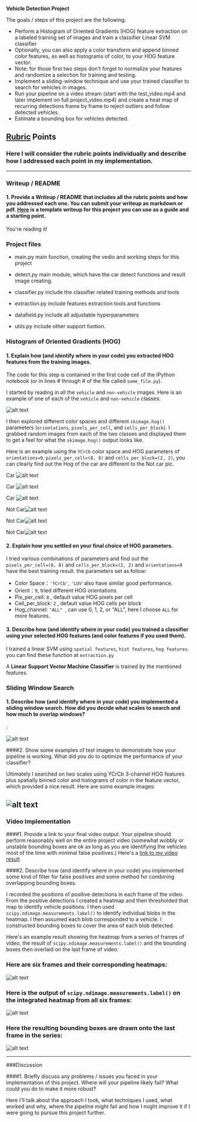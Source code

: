 **Vehicle Detection Project**

The goals / steps of this project are the following:

* Perform a Histogram of Oriented Gradients (HOG) feature extraction on a labeled training set of images and train a classifier Linear SVM classifier
* Optionally, you can also apply a color transform and append binned color features, as well as histograms of color, to your HOG feature vector.
* Note: for those first two steps don't forget to normalize your features and randomize a selection for training and testing.
* Implement a sliding-window technique and use your trained classifier to search for vehicles in images.
* Run your pipeline on a video stream (start with the test_video.mp4 and later implement on full project_video.mp4) and create a heat map of recurring detections frame by frame to reject outliers and follow detected vehicles.
* Estimate a bounding box for vehicles detected.

[//]: # (Image References)
[image1]: ./output_images/car_not_car.png
[image2]: ./output_images/car0.png
[image21]: ./output_images/car1.png
[image22]: ./output_images/car2.png
[image23]: ./output_images/no_car0.png
[image24]: ./output_images/no_car1.png
[image25]: ./output_images/no_car2.png
[image3]: ./examples/sliding_windows.jpg
[image4]: ./examples/sliding_window.jpg
[image5]: ./output_images/bboxes_and_heat.png
[image6]: ./examples/labels_map.png
[image7]: ./examples/output_bboxes.png
[video1]: ./project_video.mp4

## [Rubric](https://review.udacity.com/#!/rubrics/513/view) Points
### Here I will consider the rubric points individually and describe how I addressed each point in my implementation.  

---
### Writeup / README

#### 1. Provide a Writeup / README that includes all the rubric points and how you addressed each one.  You can submit your writeup as markdown or pdf.  [Here](https://github.com/udacity/CarND-Vehicle-Detection/blob/master/writeup_template.md) is a template writeup for this project you can use as a guide and a starting point.  

You're reading it!

### Project files

* main.py main function, creating the vedio and working steps for this project
* detect.py main module, which have the car detect functions and result image creating.
* classifier.py include the classifier related training methods and tools
* extraction.py include features extraction tools and functions

* datafield.py include all adjustable hyperparameters
* utils.py include other support funtion.


### Histogram of Oriented Gradients (HOG)

#### 1. Explain how (and identify where in your code) you extracted HOG features from the training images.

The code for this step is contained in the first code cell of the IPython notebook (or in lines # through # of the file called `some_file.py`).  

I started by reading in all the `vehicle` and `non-vehicle` images.  Here is an example of one of each of the `vehicle` and `non-vehicle` classes:

![alt text][image1]

I then explored different color spaces and different `skimage.hog()` parameters (`orientations`, `pixels_per_cell`, and `cells_per_block`).  I grabbed random images from each of the two classes and displayed them to get a feel for what the `skimage.hog()` output looks like.

Here is an example using the `YCrCb` color space and HOG parameters of `orientations=9`, `pixels_per_cell=(8, 8)` and `cells_per_block=(2, 2)`, you can clearly find out the Hog of the car are different to the Not car pic.


Car ![alt text][image2]

Car ![alt text][image21]

Car ![alt text][image22]

Not Car![alt text][image23]

Not Car![alt text][image24]

Not Car![alt text][image25]

#### 2. Explain how you settled on your final choice of HOG parameters.

I tried various combinations of parameters and find out the `pixels_per_cell=(8, 8)` and `cells_per_block=(2, 2)` and `orientations=9` have the best training result. the parameters set as follow:

* Color Space：`'YCrCb'`, `'LUV'`also have similar good performance.
* Orient：`9`, tried different HOG orientations.
* Pix_per_cell: `8` , default value HOG pixels per cell
* Cell_per_block: `2` , default value HOG cells per block
* Hog_channel: `"ALL" `, can use 0, 1, 2, or "ALL", here I choose `ALL` for more features.


#### 3. Describe how (and identify where in your code) you trained a classifier using your selected HOG features (and color features if you used them).

I trained a linear SVM using `spatial features`, `hist features`, `hog features`.
you can find these function at `extraction.py`

A **Linear Support Vector Machine Classifier** is trained by the mentioned features.

### Sliding Window Search

#### 1. Describe how (and identify where in your code) you implemented a sliding window search.  How did you decide what scales to search and how much to overlap windows?

:

![alt text][image3]

####2. Show some examples of test images to demonstrate how your pipeline is working.  What did you do to optimize the performance of your classifier?

Ultimately I searched on two scales using YCrCb 3-channel HOG features plus spatially binned color and histograms of color in the feature vector, which provided a nice result.  Here are some example images:

![alt text][image4]
---

### Video Implementation

####1. Provide a link to your final video output.  Your pipeline should perform reasonably well on the entire project video (somewhat wobbly or unstable bounding boxes are ok as long as you are identifying the vehicles most of the time with minimal false positives.)
Here's a [link to my video result](./project_video.mp4)


####2. Describe how (and identify where in your code) you implemented some kind of filter for false positives and some method for combining overlapping bounding boxes.

I recorded the positions of positive detections in each frame of the video.  From the positive detections I created a heatmap and then thresholded that map to identify vehicle positions.  I then used `scipy.ndimage.measurements.label()` to identify individual blobs in the heatmap.  I then assumed each blob corresponded to a vehicle.  I constructed bounding boxes to cover the area of each blob detected.  

Here's an example result showing the heatmap from a series of frames of video, the result of `scipy.ndimage.measurements.label()` and the bounding boxes then overlaid on the last frame of video:

### Here are six frames and their corresponding heatmaps:

![alt text][image5]

### Here is the output of `scipy.ndimage.measurements.label()` on the integrated heatmap from all six frames:
![alt text][image6]

### Here the resulting bounding boxes are drawn onto the last frame in the series:
![alt text][image7]



---

###Discussion

####1. Briefly discuss any problems / issues you faced in your implementation of this project.  Where will your pipeline likely fail?  What could you do to make it more robust?

Here I'll talk about the approach I took, what techniques I used, what worked and why, where the pipeline might fail and how I might improve it if I were going to pursue this project further.  
